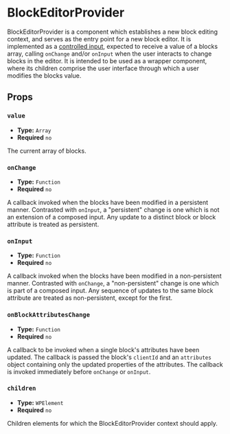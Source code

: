 BlockEditorProvider
===================

BlockEditorProvider is a component which establishes a new block editing context, and serves as the entry point for a new block editor. It is implemented as a [controlled input](https://reactjs.org/docs/forms.html#controlled-components), expected to receive a value of a blocks array, calling `onChange` and/or `onInput` when the user interacts to change blocks in the editor. It is intended to be used as a wrapper component, where its children comprise the user interface through which a user modifies the blocks value.

## Props

### `value`

* **Type:** `Array`
* **Required** `no`

The current array of blocks.

### `onChange`

* **Type:** `Function`
* **Required** `no`

A callback invoked when the blocks have been modified in a persistent manner. Contrasted with `onInput`, a "persistent" change is one which is not an extension of a composed input. Any update to a distinct block or block attribute is treated as persistent.

### `onInput`

* **Type:** `Function`
* **Required** `no`

A callback invoked when the blocks have been modified in a non-persistent manner. Contrasted with `onChange`, a "non-persistent" change is one which is part of a composed input. Any sequence of updates to the same block attribute are treated as non-persistent, except for the first.

### `onBlockAttributesChange`

* **Type:** `Function`
* **Required** `no`

A callback to be invoked when a single block's attributes have been updated. The callback is passed the block's `clientId` and an `attributes` object containing only the updated properties of the attributes. The callback is invoked immediately before `onChange` or `onInput`.

### `children`

* **Type:** `WPElement`
* **Required** `no`

Children elements for which the BlockEditorProvider context should apply.

